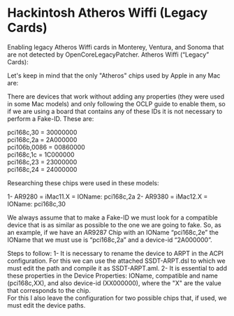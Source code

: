 # Hackintosh Atheros Wiffi (Legacy Cards)
Enabling legacy Atheros Wiffi cards in Monterey, Ventura, and Sonoma that are not detected by OpenCoreLegacyPatcher.
Atheros Wiffi (“Legacy” Cards):

Let's keep in mind that the only "Atheros" chips used by Apple in any Mac are:

There are devices that work without adding any properties (they were used in some Mac models) and only following the OCLP guide to enable them, so if we are using a board that contains any of these IDs it is not necessary to perform a Fake-ID. 
These are:

pci168c,30 = 30000000  
pci168c,2a = 2A000000  
pci106b,0086 = 00860000  
pci168c,1c = 1C000000  
pci168c,23 = 23000000  
pci168c,24 = 24000000 

Researching these chips were used in these models:

1- AR9280 = iMac11.X = IOName: pci168c,2a
2- AR9380 = iMac12.X = IOName: pci168c,30

We always assume that to make a Fake-ID we must look for a compatible device that is as similar as possible to the one we are going to fake. 
So, as an example, if we have an AR9287 Chip with an IOName “pci168c,2e” the IOName that we must use is “pci168c,2a” and a device-id “2A000000”.

Steps to follow: 
1- It is necessary to rename the device to ARPT in the ACPI configuration. For this we can use the attached SSDT-ARPT.dsl to which we must edit the path and compile it as SSDT-ARPT.aml. 
2- It is essential to add these properties in the Device Properties: IOName, compatible and name (pci168c,XX), and also device-id (XX000000), where the "X" are the value that corresponds to the chip.  
For this I also leave the configuration for two possible chips that, if used, we must edit the device paths.

